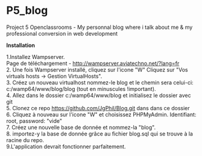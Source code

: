 # P5_blog
Project 5 Openclassrooms - My personnal blog where i talk about me &amp; my professional conversion in web development



<b>Installation</b><br>

1.Installez Wampserver.<br>
Page de téléchargement - <http://wampserver.aviatechno.net/?lang=fr> <br>
2. Une fois Wampserver installé, cliquez sur l'icone "W" Cliquez sur "Vos virtuals hosts -> Gestion VirtualHosts".<br>
3. Créez un nouveau virtualhost nommez-le blog et le chemin sera celui-ci: c:/wamp64/www/blog/blog (tout en minuscules !important).<br>
4. Allez dans le dossier c:/wamp64/www/blog et initialisez le dossier avec git  <br>
5. Clonez ce repo  <https://github.com/JgPhil/Blog.git> dans dans ce dossier<br>
6. Cliquez à nouveau sur l'icone "W" et choisissez PHPMyAdmin. Identifiant: root, password: "vide"<br>
7. Créez une nouvelle base de donnée et nommez-la "blog".  <br>
8. importez-y la base de donnée grâce au fichier blog.sql qui se trouve à la racine du repo. <br>
9.L'application devrait fonctionner parfaitement.<br>
